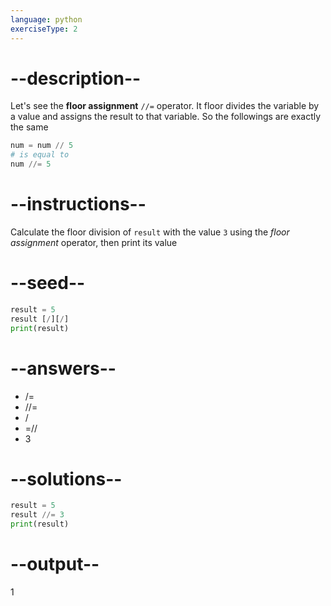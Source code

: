 ```yaml
---
language: python
exerciseType: 2
---
```


# --description--

Let's see the **floor assignment** `//=` operator.
It floor divides the variable by a value and assigns the result to that variable.
So the followings are exactly the same
```python
num = num // 5
# is equal to
num //= 5
```

# --instructions--

Calculate the floor division of `result` with the value `3` using the *floor assignment* operator, then print its value

# --seed--

```python
result = 5
result [/][/]
print(result)
```

# --answers--

- /= 
- //= 
- / 
- =// 
- 3

# --solutions--

```python
result = 5
result //= 3
print(result)
```

# --output--

1
